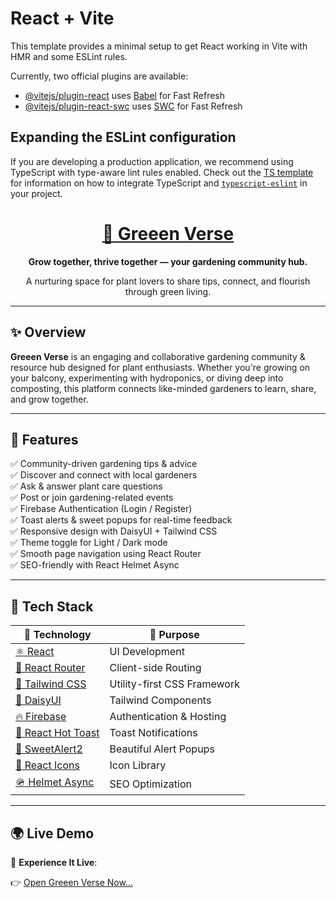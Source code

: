 
# React + Vite

This template provides a minimal setup to get React working in Vite with HMR and some ESLint rules.

Currently, two official plugins are available:

- [@vitejs/plugin-react](https://github.com/vitejs/vite-plugin-react/blob/main/packages/plugin-react) uses [Babel](https://babeljs.io/) for Fast Refresh
- [@vitejs/plugin-react-swc](https://github.com/vitejs/vite-plugin-react/blob/main/packages/plugin-react-swc) uses [SWC](https://swc.rs/) for Fast Refresh

## Expanding the ESLint configuration

If you are developing a production application, we recommend using TypeScript with type-aware lint rules enabled. Check out the [TS template](https://github.com/vitejs/vite/tree/main/packages/create-vite/template-react-ts) for information on how to integrate TypeScript and [`typescript-eslint`](https://typescript-eslint.io) in your project.


<div align="center">
  <h1>
    <a href="https://eis-green-verse.netlify.app/" target="_blank" rel="noopener noreferrer">
      🌿 Greeen Verse
    </a>
  </h1>
  <p><strong>Grow together, thrive together — your gardening community hub.</strong></p>
  <p>A nurturing space for plant lovers to share tips, connect, and flourish through green living.</p>
</div>

---

## ✨ Overview

**Greeen Verse** is an engaging and collaborative gardening community & resource hub designed for plant enthusiasts. Whether you're growing on your balcony, experimenting with hydroponics, or diving deep into composting, this platform connects like-minded gardeners to learn, share, and grow together.

---

## 🚀 Features

✅ Community-driven gardening tips & advice  
✅ Discover and connect with local gardeners  
✅ Ask & answer plant care questions  
✅ Post or join gardening-related events  
✅ Firebase Authentication (Login / Register)  
✅ Toast alerts & sweet popups for real-time feedback  
✅ Responsive design with DaisyUI + Tailwind CSS  
✅ Theme toggle for Light / Dark mode  
✅ Smooth page navigation using React Router  
✅ SEO-friendly with React Helmet Async  

---

## 🧪 Tech Stack

| 🧠 Technology | 🔧 Purpose |
|--------------|------------|
| <a href="https://reactjs.org/" target="_blank">⚛ React</a> | UI Development |
| <a href="https://reactrouter.com/" target="_blank">🔁 React Router</a> | Client-side Routing |
| <a href="https://tailwindcss.com/" target="_blank">💨 Tailwind CSS</a> | Utility-first CSS Framework |
| <a href="https://daisyui.com/" target="_blank">🌼 DaisyUI</a> | Tailwind Components |
| <a href="https://firebase.google.com/" target="_blank">🔥 Firebase</a> | Authentication & Hosting |
| <a href="https://react-hot-toast.com/" target="_blank">🔔 React Hot Toast</a> | Toast Notifications |
| <a href="https://sweetalert2.github.io/" target="_blank">🍬 SweetAlert2</a> | Beautiful Alert Popups |
| <a href="https://react-icons.github.io/react-icons/" target="_blank">🎨 React Icons</a> | Icon Library |
| <a href="https://github.com/staylor/react-helmet-async" target="_blank">🪖 Helmet Async</a> | SEO Optimization |

---

## 🌍 Live Demo

🎯 **Experience It Live**:  

👉 <a href="https://eis-green-verse.netlify.app/" target="_blank" rel="noopener noreferrer">Open Greeen Verse Now...</a>


